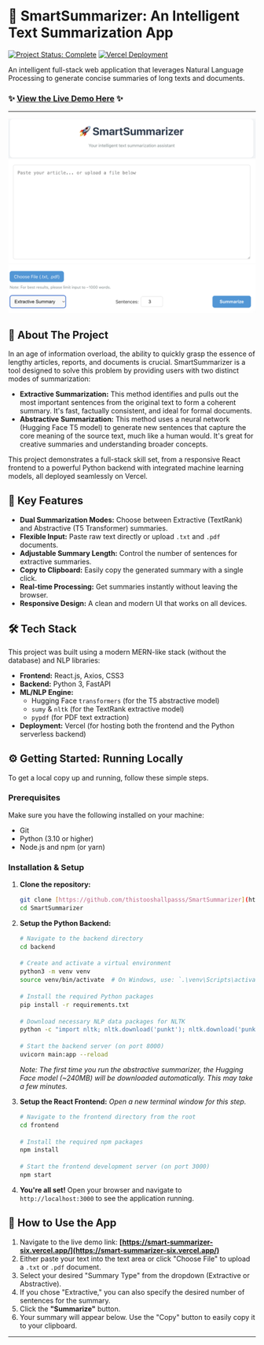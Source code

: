 # 🚀 SmartSummarizer: An Intelligent Text Summarization App

[![Project Status: Complete](https://img.shields.io/badge/status-complete-brightgreen.svg)](https://smart-summarizer-six.vercel.app/) [![Vercel Deployment](https://vercel.com/button)](https://smart-summarizer-six.vercel.app/)

An intelligent full-stack web application that leverages Natural Language Processing to generate concise summaries of long texts and documents.

### ✨ **[View the Live Demo Here](https://smart-summarizer-six.vercel.app/)** ✨

---

![Project Screenshot](frontend/data/a.png)
![Project Screenshot2](frontend/data/b.png)
![Project Screenshot3](frontend/data/c.png)

## 📝 About The Project

In an age of information overload, the ability to quickly grasp the essence of lengthy articles, reports, and documents is crucial. SmartSummarizer is a tool designed to solve this problem by providing users with two distinct modes of summarization:

* **Extractive Summarization:** This method identifies and pulls out the most important sentences from the original text to form a coherent summary. It's fast, factually consistent, and ideal for formal documents.
* **Abstractive Summarization:** This method uses a neural network (Hugging Face T5 model) to generate new sentences that capture the core meaning of the source text, much like a human would. It's great for creative summaries and understanding broader concepts.

This project demonstrates a full-stack skill set, from a responsive React frontend to a powerful Python backend with integrated machine learning models, all deployed seamlessly on Vercel.

## 🌟 Key Features

* **Dual Summarization Modes:** Choose between Extractive (TextRank) and Abstractive (T5 Transformer) summaries.
* **Flexible Input:** Paste raw text directly or upload `.txt` and `.pdf` documents.
* **Adjustable Summary Length:** Control the number of sentences for extractive summaries.
* **Copy to Clipboard:** Easily copy the generated summary with a single click.
* **Real-time Processing:** Get summaries instantly without leaving the browser.
* **Responsive Design:** A clean and modern UI that works on all devices.

## 🛠️ Tech Stack

This project was built using a modern MERN-like stack (without the database) and NLP libraries:

* **Frontend:** React.js, Axios, CSS3
* **Backend:** Python 3, FastAPI
* **ML/NLP Engine:**
    * Hugging Face `transformers` (for the T5 abstractive model)
    * `sumy` & `nltk` (for the TextRank extractive model)
    * `pypdf` (for PDF text extraction)
* **Deployment:** Vercel (for hosting both the frontend and the Python serverless backend)

## ⚙️ Getting Started: Running Locally

To get a local copy up and running, follow these simple steps.

### Prerequisites

Make sure you have the following installed on your machine:
* Git
* Python (3.10 or higher)
* Node.js and npm (or yarn)

### Installation & Setup

1.  **Clone the repository:**
    ```sh
    git clone [https://github.com/thistooshallpasss/SmartSummarizer](https://github.com/thistooshallpasss/SmartSummarizer)
    cd SmartSummarizer
    ```

2.  **Setup the Python Backend:**
    ```sh
    # Navigate to the backend directory
    cd backend

    # Create and activate a virtual environment
    python3 -m venv venv
    source venv/bin/activate  # On Windows, use: `.\venv\Scripts\activate`

    # Install the required Python packages
    pip install -r requirements.txt

    # Download necessary NLP data packages for NLTK
    python -c "import nltk; nltk.download('punkt'); nltk.download('punkt_tab')"

    # Start the backend server (on port 8000)
    uvicorn main:app --reload
    ```
    *Note: The first time you run the abstractive summarizer, the Hugging Face model (~240MB) will be downloaded automatically. This may take a few minutes.*

3.  **Setup the React Frontend:**
    *Open a new terminal window for this step.*
    ```sh
    # Navigate to the frontend directory from the root
    cd frontend

    # Install the required npm packages
    npm install

    # Start the frontend development server (on port 3000)
    npm start
    ```

4.  **You're all set!** Open your browser and navigate to `http://localhost:3000` to see the application running.

## 🚀 How to Use the App

1.  Navigate to the live demo link: **[https://smart-summarizer-six.vercel.app/](https://smart-summarizer-six.vercel.app/)**
2.  Either paste your text into the text area or click "Choose File" to upload a `.txt` or `.pdf` document.
3.  Select your desired "Summary Type" from the dropdown (Extractive or Abstractive).
4.  If you chose "Extractive," you can also specify the desired number of sentences for the summary.
5.  Click the **"Summarize"** button.
6.  Your summary will appear below. Use the "Copy" button to easily copy it to your clipboard.

---